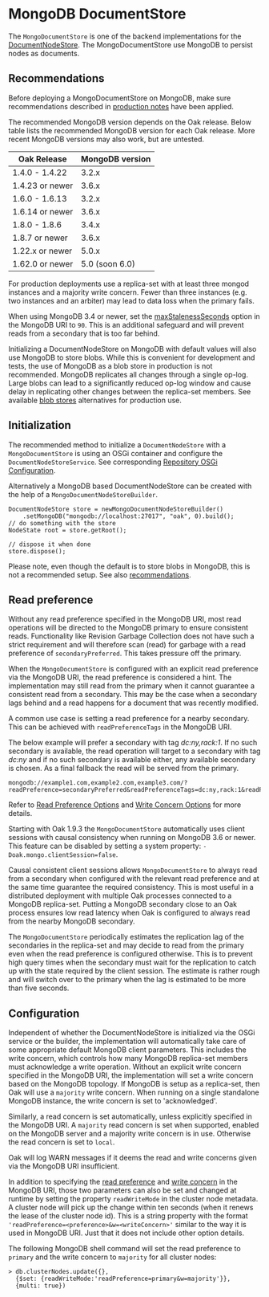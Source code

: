 <!--
   Licensed to the Apache Software Foundation (ASF) under one or more
   contributor license agreements.  See the NOTICE file distributed with
   this work for additional information regarding copyright ownership.
   The ASF licenses this file to You under the Apache License, Version 2.0
   (the "License"); you may not use this file except in compliance with
   the License.  You may obtain a copy of the License at

       http://www.apache.org/licenses/LICENSE-2.0

   Unless required by applicable law or agreed to in writing, software
   distributed under the License is distributed on an "AS IS" BASIS,
   WITHOUT WARRANTIES OR CONDITIONS OF ANY KIND, either express or implied.
   See the License for the specific language governing permissions and
   limitations under the License.
  -->
# MongoDB DocumentStore

The `MongoDocumentStore` is one of the backend implementations for the
[DocumentNodeStore](../documentmk.html). The MongoDocumentStore use MongoDB
to persist nodes as documents.

## <a name="recommendations"></a> Recommendations

Before deploying a MongoDocumentStore on MongoDB, make sure recommendations
described in [production notes](https://docs.mongodb.com/manual/administration/production-notes/)
have been applied.

The recommended MongoDB version depends on the Oak release. Below table lists
the recommended MongoDB version for each Oak release. More recent MongoDB
versions may also work, but are untested.

Oak Release | MongoDB version
------------|----------------
1.4.0 - 1.4.22 | 3.2.x
1.4.23 or newer | 3.6.x
1.6.0 - 1.6.13 | 3.2.x
1.6.14 or newer | 3.6.x
1.8.0 - 1.8.6 | 3.4.x
1.8.7 or newer | 3.6.x
1.22.x or newer | 5.0.x
1.62.0 or newer | 5.0 (soon 6.0)

For production deployments use a replica-set with at least three mongod
instances and a majority write concern. Fewer than three instances (e.g. two
instances and an arbiter) may lead to data loss when the primary fails.

When using MongoDB 3.4 or newer, set the [maxStalenessSeconds](https://docs.mongodb.com/manual/core/read-preference/#maxstalenessseconds)
option in the MongoDB URI to `90`. This is an additional safeguard and will
prevent reads from a secondary that is too far behind.

Initializing a DocumentNodeStore on MongoDB with default values will also use
MongoDB to store blobs. While this is convenient for development and tests, the
use of MongoDB as a blob store in production is not recommended. MongoDB
replicates all changes through a single op-log. Large blobs can lead to a
significantly reduced op-log window and cause delay in replicating other changes
between the replica-set members. See available [blob stores](../../plugins/blobstore.html)
alternatives for production use.

## <a name="initialization"></a> Initialization

The recommended method to initialize a `DocumentNodeStore` with a
`MongoDocumentStore` is using an OSGi container and configure the
`DocumentNodeStoreService`. See corresponding [Repository OSGi Configuration](../../osgi_config.html).

Alternatively a MongoDB based DocumentNodeStore can be created with the help of
a `MongoDocumentNodeStoreBuilder`.

    DocumentNodeStore store = newMongoDocumentNodeStoreBuilder()
        .setMongoDB("mongodb://localhost:27017", "oak", 0).build();
    // do something with the store
    NodeState root = store.getRoot();

    // dispose it when done
    store.dispose();

Please note, even though the default is to store blobs in MongoDB, this is not
a recommended setup. See also [recommendations](#recommendations).

## <a name="read-preference"></a> Read preference

Without any read preference specified in the MongoDB URI, most read operations
will be directed to the MongoDB primary to ensure consistent reads.
Functionality like Revision Garbage Collection does not have such a strict
requirement and will therefore scan (read) for garbage with a read preference
of `secondaryPreferred`. This takes pressure off the primary.

When the `MongoDocumentStore` is configured with an explicit read preference via
the MongoDB URI, the read preference is considered a hint. The implementation
may still read from the primary when it cannot guarantee a consistent read from
a secondary. This may be the case when a secondary lags behind and a read
happens for a document that was recently modified.

A common use case is setting a read preference for a nearby secondary. This can
be achieved with `readPreferenceTags` in the MongoDB URI.

The below example will prefer a secondary with tag _dc:ny,rack:1_. If no such
secondary is available, the read operation will target to a secondary with tag
_dc:ny_ and if no such secondary is available either, any available secondary is
chosen. As a final fallback the read will be served from the primary.

    mongodb://example1.com,example2.com,example3.com/?readPreference=secondaryPreferred&readPreferenceTags=dc:ny,rack:1&readPreferenceTags=dc:ny&readPreferenceTags=

Refer to [Read Preference Options][3] and [Write Concern Options][4] for more details.

Starting with Oak 1.9.3 the `MongoDocumentStore` automatically uses client
sessions with causal consistency when running on MongoDB 3.6 or newer. This
feature can be disabled by setting a system property: `-Doak.mongo.clientSession=false`.

Causal consistent client sessions allows `MongoDocumentStore` to always read
from a secondary when configured with the relevant read preference and at the
same time guarantee the required consistency. This is most useful in a
distributed deployment with multiple Oak processes connected to a MongoDB
replica-set. Putting a MongoDB secondary close to an Oak process ensures low
read latency when Oak is configured to always read from the nearby MongoDB
secondary.

The `MongoDocumentStore` periodically estimates the replication lag of the
secondaries in the replica-set and may decide to read from the primary even when
the read preference is configured otherwise. This is to prevent high query times
when the secondary must wait for the replication to catch up with the state
required by the client session. The estimate is rather rough and will switch
over to the primary when the lag is estimated to be more than five seconds.

## <a name="configuration"></a> Configuration

Independent of whether the DocumentNodeStore is initialized via the OSGi service
or the builder, the implementation will automatically take care of some
appropriate default MongoDB client parameters. This includes the write concern,
which controls how many MongoDB replica-set members must acknowledge a write
operation. Without an explicit write concern specified in the MongoDB URI, the
implementation will set a write concern based on the MongoDB topology. If MongoDB
is setup as a replica-set, then Oak will use a `majority` write concern. When
running on a single standalone MongoDB instance, the write concern is set to
'acknowledged'.

Similarly, a read concern is set automatically, unless explicitly specified in
the MongoDB URI. A `majority` read concern is set when supported, enabled on
the MongoDB server and a majority write concern is in use. Otherwise the read
concern is set to `local`.

Oak will log WARN messages if it deems the read and write concerns given via the
MongoDB URI insufficient.

In addition to specifying the [read preference][1] and [write concern][2] in the
MongoDB URI, those two parameters can also be set and changed at runtime by
setting the property `readWriteMode` in the cluster node metadata. A cluster
node will pick up the change within ten seconds (when it renews the lease of the
cluster node id). This is a string property with the format
`'readPreference=<preference>&w=<writeConcern>'` similar to the way it is used
in MongoDB URI. Just that it does not include other option details.

The following MongoDB shell command will set the read preference to `primary`
and the write concern to `majority` for all cluster nodes:

    > db.clusterNodes.update({},
      {$set: {readWriteMode:'readPreference=primary&w=majority'}},
      {multi: true})

[1]: http://docs.mongodb.org/manual/core/read-preference/
[2]: http://docs.mongodb.org/manual/core/write-concern/
[3]: http://docs.mongodb.org/manual/reference/connection-string/#read-preference-options
[4]: http://docs.mongodb.org/manual/reference/connection-string/#write-concern-options
